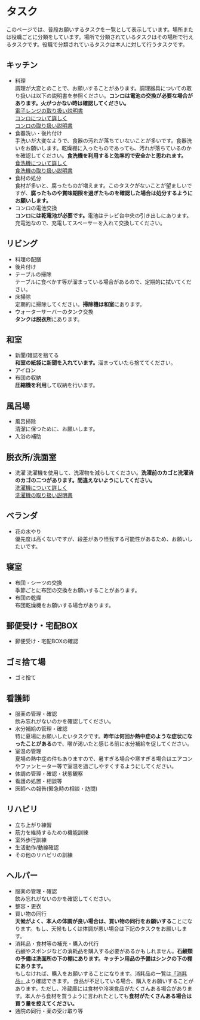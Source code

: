 # タスク

このページでは、普段お願いするタスクを一覧として表示しています。場所または役職ごとに分類をしています。場所で分類されているタスクはその場所で行えるタスクです。役職で分類されているタスクは本人に対して行うタスクです。

## キッチン
- 料理<br>
調理が大変とのことで、お願いすることがあります。調理器具についての取り扱いは以下の説明書を参照ください。<b>コンロは電池の交換が必要な場合があります。火がつかない時は確認してください。</b><br>
[電子レンジの取り扱い説明書](https://sumai.panasonic.jp/dishwasher/manual/siryopdf/NP-U45B1P1_tori.pdf)<br>
[コンロについて詳しく](/detail/stove)<br>
[コンロの取り扱い説明書](https://www.lixil-online.com/img/goods/10/A/DELICIA_JS0062-031_04.pdf)
- 食器洗い・後片付け<br>
手洗いが大変なようで、食器の汚れが落ちていないことが多いです。食器洗いをお願いします。乾燥棚に入ったものであっても、汚れが落ちているのかを確認してください。<b>食洗機を利用すると効率的で安全かと思われます。</b><br>
[食洗機について詳しく](/detail/dishwashing_machine)<br>
[食洗機の取り扱い説明書](https://sumai.panasonic.jp/dishwasher/manual/siryopdf/NP-U45B1P1_tori.pdf)
- 食材の処分<br>
食材が多いと、腐ったものが増えます。このタスクがないことが望ましいですが、<b>腐ったものや賞味期限を過ぎたものを確認した場合は処分するようにお願いします。</b>
- コンロの電池交換<br>
<b>コンロには乾電池が必要です。</b>電池はテレビ台中央の引き出しにあります。充電池なので、充電してスペーサーを入れて交換してください。


## リビング
- 料理の配膳
- 後片付け
- テーブルの掃除<br> 
テーブルに食べかす等が溜まっている場合があるので、定期的に拭いてください。
- 床掃除<br>
定期的に掃除してください。<b>掃除機は和室</b>にあります。
- ウォーターサーバーのタンク交換<br>
<b>タンクは脱衣所</b>にあります。

## 和室
- 新聞/雑誌を捨てる<br>
<b>和室の紙袋に新聞を入れています。</b>溜まっていたら捨ててください。
- アイロン<br>
- 布団の収納<br>
<b>圧縮機を利用</b>して収納を行います。

## 風呂場
- 風呂掃除<br>
清潔に保つために、お願いします。
- 入浴の補助<br>

## 脱衣所/洗面室
- 洗濯
洗濯機を使用して、洗濯物を減らしてください。<b>洗濯前のカゴと洗濯済のカゴの二つがあります。間違えないようにしてください。</b><br>
[洗濯機について詳しく](/detail/washing_machine)<br>
[洗濯機の取り扱い説明書](https://kadenfan.hitachi.co.jp/support/wash/item/docs/bd-sv120h_e.pdf)

## ベランダ
- 花の水やり<br>
優先度は高くないですが、段差があり怪我する可能性があるため、お願いしたいです。

## 寝室
- 布団・シーツの交換<br>
季節ごとに布団の交換をお願いすることがあります。
- 布団の乾燥<br>
布団乾燥機をお願いする場合があります。

## 郵便受け・宅配BOX
- 郵便受け・宅配BOXの確認

## ゴミ捨て場
- ゴミ捨て

## 看護師
- 服薬の管理・確認<br>
飲み忘れがないのかを確認してください。
- 水分補給の管理・確認<br>
特に夏場にお願いしたいタスクです。<b>昨年は何回か熱中症のような症状になったことがある</b>ので、喉が渇いたと感じる前に水分補給を促してください。
- 室温の管理<br>
夏場の熱中症の件もありますので、暑すぎる場合や寒すぎる場合はエアコンやファンヒーター等で室温を過ごしやすくするようにしてください。
- 体調の管理・確認・状態観察
- 看護の処置・相談等
- 医師への報告(緊急時の相談・訪問)

## リハビリ
- 立ち上がり練習
- 筋力を維持するための機能訓練
- 室外歩行訓練
- 生活動作/動線確認
- その他のリハビリの訓練

## ヘルパー
- 服薬の管理・確認<br>
飲み忘れがないのかを確認してください。
- 整容・更衣
- 買い物の同行<br>
<b>天候がよく、本人の体調が良い場合は、買い物の同行をお願いする</b>ことになります。もし、天候もしくは体調が悪い場合は下記のタスクをお願いします。
- 消耗品・食材等の補充・購入の代行<br>
石鹸やスポンジなどの消耗品を購入する必要があるかもしれません。<b>石鹸類の予備は洗面所の下の棚にあります。キッチン用品の予備はシンクの下の棚にあります。</b><br>
もしなければ、購入をお願いすることになります。消耗品の一覧は[「消耗品」](\consumables)より確認できます。
食品が不足している場合、購入をお願いすることがあります。ただし、冷蔵庫には食材や冷凍食品がたくさんある場合があります。本人から食材を買うように言われたとしても<b>食材がたくさんある場合は買う量を控えてください。</b>
- 通院の同行・薬の受け取り等
